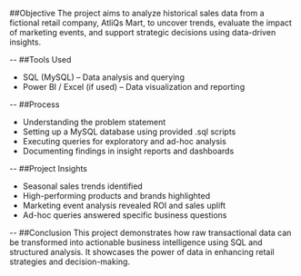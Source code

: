 ##Objective
The project aims to analyze historical sales data from a fictional retail company, AtliQs Mart, to uncover trends, evaluate the impact of marketing events, and support strategic decisions using data-driven insights.

--
##Tools Used
- SQL (MySQL) – Data analysis and querying
- Power BI / Excel (if used) – Data visualization and reporting

--
##Process
- Understanding the problem statement
- Setting up a MySQL database using provided .sql scripts
- Executing queries for exploratory and ad-hoc analysis
- Documenting findings in insight reports and dashboards

--
##Project Insights
- Seasonal sales trends identified
- High-performing products and brands highlighted
- Marketing event analysis revealed ROI and sales uplift
- Ad-hoc queries answered specific business questions

--
##Conclusion
This project demonstrates how raw transactional data can be transformed into actionable business intelligence using SQL and structured analysis. It showcases the power of data in enhancing retail strategies and decision-making.
